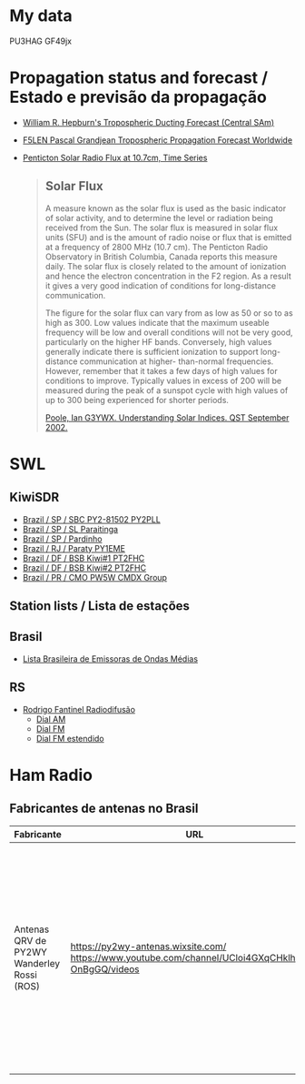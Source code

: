 # My data
PU3HAG
GF49jx

# Propagation status and forecast / Estado e previsão da propagação

* [William R. Hepburn's Tropospheric Ducting Forecast (Central SAm)](https://www.dxinfocentre.com/tropo_sam.html)
* [F5LEN Pascal Grandjean Tropospheric Propagation Forecast Worldwide](http://tropo.f5len.org/WW/)
* [Penticton Solar Radio Flux at 10.7cm, Time Series](https://lasp.colorado.edu/lisird/data/penticton_radio_flux/)

  > ## Solar Flux
  >
  > A measure known as the solar flux is used as the basic indicator of solar activity, and to determine the level or radiation being received from the Sun. The solar flux is measured in solar flux units (SFU) and is the amount of radio noise or flux that is emitted at a frequency of 2800 MHz (10.7 cm). The Penticton Radio Observatory in British Columbia, Canada reports this measure daily. The solar flux is closely related to the amount of ionization and hence the electron concentration in the F2 region. As a result it gives a very good indication of conditions for long-distance communication.
  >
  > The figure for the solar flux can vary from as low as 50 or so to as high as 300. Low values indicate that the maximum useable frequency will be low and overall conditions will not be very good, particularly on the higher HF bands. Conversely, high values generally indicate there is sufficient ionization to support long-distance communication at higher-
than-normal frequencies. However, remember that it takes a few days of high values for conditions to improve. Typically values in excess of 200 will be measured during the peak of a sunspot cycle with high values of up to 300 being experienced for shorter periods.
  >
  > [Poole, Ian G3YWX. Understanding Solar Indices. QST September 2002.](https://www.arrl.org/files/file/Technology/tis/info/pdf/0209038.pdf)



# SWL

## KiwiSDR
* [Brazil / SP / SBC PY2-81502 PY2PLL](http://186.193.231.135:8073/)
* [Brazil / SP / SL Paraitinga](http://paraitinga.proxy.kiwisdr.com:8073/)
* [Brazil / SP / Pardinho](http://pardinho.kiwisdr.com.br:8073/)
* [Brazil / RJ / Paraty PY1EME](http://py1eme.homeip.net:8073/)
* [Brazil / DF / BSB Kiwi#1 PT2FHC](http://kiwibsb.ddns.net:8073/)
* [Brazil / DF / BSB Kiwi#2 PT2FHC](http://kiwibsb.ddns.net:8074/)
* [Brazil / PR / CMO PW5W CMDX Group](http://pw5w.homeip.net:8073/)

## Station lists / Lista de estações
## Brasil
* [Lista Brasileira de Emissoras de Ondas Médias](https://www.ondascurtas.com/lista-brasileira-de-emissoras-de-ondas-medias/)
## RS
* [Rodrigo Fantinel Radiodifusão](http://rfradiodifusao.com.br/)
  * [Dial AM](http://rfradiodifusao.com.br/dial-am/)
  * [Dial FM](http://rfradiodifusao.com.br/dial-fm/)
  * [Dial FM estendido](http://rfradiodifusao.com.br/dial-efm/)

# Ham Radio
## Fabricantes de antenas no Brasil
| Fabricante | URL | Comentário |
|------------|-----|------------|
| Antenas QRV de PY2WY Wanderley Rossi (ROS) | https://py2wy-antenas.wixsite.com/ https://www.youtube.com/channel/UCloi4GXqCHklh8BZ-OnBgGQ/videos | Canal no Youtube mostra a confeção de componentes das antenas. Também vídeo mostrando banda passante da antena 40m de 150KHz com um 'dip' bem no meio. Etes detalhes em vídeo são pontos positivos ao fabricante. |

